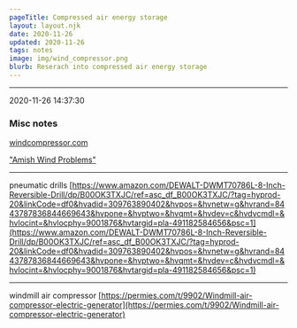 ```yaml
---
pageTitle: Compressed air energy storage
layout: layout.njk
date: 2020-11-26
updated: 2020-11-26
tags: notes 
image: img/wind_compressor.png
blurb: Reserach into compressed air energy storage
---
```


---
2020-11-26 14:37:30

### Misc notes

[windcompressor.com](http://windcompressor.com/)

["Amish Wind Problems"](http://ucsustainability.blogspot.com/2009/01/amish-wind-problems.html?m=1)

---

pneumatic drills [https://www.amazon.com/DEWALT-DWMT70786L-8-Inch-Reversible-Drill/dp/B00OK3TXJC/ref=asc_df_B00OK3TXJC/?tag=hyprod-20&linkCode=df0&hvadid=309763890402&hvpos=&hvnetw=g&hvrand=8443787836844669643&hvpone=&hvptwo=&hvqmt=&hvdev=c&hvdvcmdl=&hvlocint=&hvlocphy=9001876&hvtargid=pla-491182584656&psc=1](https://www.amazon.com/DEWALT-DWMT70786L-8-Inch-Reversible-Drill/dp/B00OK3TXJC/ref=asc_df_B00OK3TXJC/?tag=hyprod-20&linkCode=df0&hvadid=309763890402&hvpos=&hvnetw=g&hvrand=8443787836844669643&hvpone=&hvptwo=&hvqmt=&hvdev=c&hvdvcmdl=&hvlocint=&hvlocphy=9001876&hvtargid=pla-491182584656&psc=1)

---

windmill air compressor [https://permies.com/t/9902/Windmill-air-compressor-electric-generator](https://permies.com/t/9902/Windmill-air-compressor-electric-generator)




